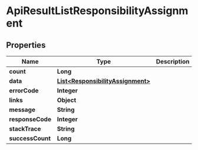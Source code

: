 
# ApiResultListResponsibilityAssignment

## Properties
Name | Type | Description | Notes
------------ | ------------- | ------------- | -------------
**count** | **Long** |  |  [optional]
**data** | [**List&lt;ResponsibilityAssignment&gt;**](ResponsibilityAssignment.md) |  |  [optional]
**errorCode** | **Integer** |  |  [optional]
**links** | **Object** |  |  [optional]
**message** | **String** |  |  [optional]
**responseCode** | **Integer** |  |  [optional]
**stackTrace** | **String** |  |  [optional]
**successCount** | **Long** |  |  [optional]



